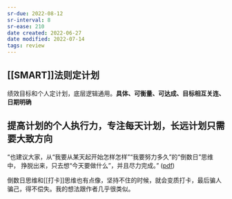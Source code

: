 ```yaml
---
sr-due: 2022-08-12
sr-interval: 8
sr-ease: 210
date created: 2022-06-27
date modified: 2022-07-14
tags: review
---
```


## [[SMART]]法则定计划

绩效目标和个人定计划，底层逻辑通用。**具体、可衡量、可达成、目标相互关连、日期明确**

## 提高计划的个人执行力，专注每天计划，长远计划只需要大致方向

“也建议大家，从“我要从某天起开始怎样怎样”“我要努力多久”的“倒数日”思维中， 挣脱出来，只去想“今天要做什么”，并且尽力完成。” ([pdf](zotero://open-pdf/library/items/Y7DTQ5YF?page=5&annotation=MPNFLCQU))

倒数日思维和[[打卡]]思维也有点像，坚持不住的时候，就会变质打卡，最后骗人骗己，得不偿失。我的想法跟作者几乎很类似。
